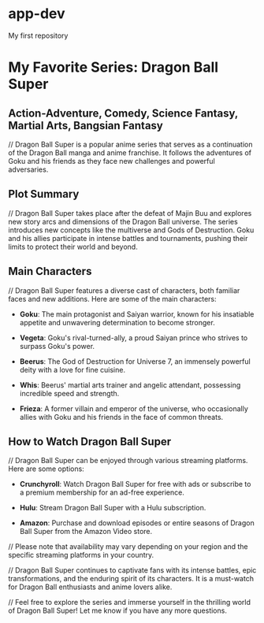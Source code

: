 # app-dev
My first repository
# My Favorite Series: Dragon Ball Super
## Action-Adventure, Comedy, Science Fantasy, Martial Arts, Bangsian Fantasy

// Dragon Ball Super is a popular anime series that serves as a continuation of the Dragon Ball manga and anime franchise. It follows the adventures of Goku and his friends as they face new challenges and powerful adversaries.

## Plot Summary
// Dragon Ball Super takes place after the defeat of Majin Buu and explores new story arcs and dimensions of the Dragon Ball universe. The series introduces new concepts like the multiverse and Gods of Destruction. Goku and his allies participate in intense battles and tournaments, pushing their limits to protect their world and beyond.

## Main Characters
// Dragon Ball Super features a diverse cast of characters, both familiar faces and new additions. Here are some of the main characters:

- **Goku**: The main protagonist and Saiyan warrior, known for his insatiable appetite and unwavering determination to become stronger.

- **Vegeta**: Goku's rival-turned-ally, a proud Saiyan prince who strives to surpass Goku's power.

- **Beerus**: The God of Destruction for Universe 7, an immensely powerful deity with a love for fine cuisine.

- **Whis**: Beerus' martial arts trainer and angelic attendant, possessing incredible speed and strength.

- **Frieza**: A former villain and emperor of the universe, who occasionally allies with Goku and his friends in the face of common threats.

## How to Watch Dragon Ball Super
// Dragon Ball Super can be enjoyed through various streaming platforms. Here are some options:

- **Crunchyroll**: Watch Dragon Ball Super for free with ads or subscribe to a premium membership for an ad-free experience.

- **Hulu**: Stream Dragon Ball Super with a Hulu subscription.

- **Amazon**: Purchase and download episodes or entire seasons of Dragon Ball Super from the Amazon Video store.

// Please note that availability may vary depending on your region and the specific streaming platforms in your country.

// Dragon Ball Super continues to captivate fans with its intense battles, epic transformations, and the enduring spirit of its characters. It is a must-watch for Dragon Ball enthusiasts and anime lovers alike.

// Feel free to explore the series and immerse yourself in the thrilling world of Dragon Ball Super! Let me know if you have any more questions.
